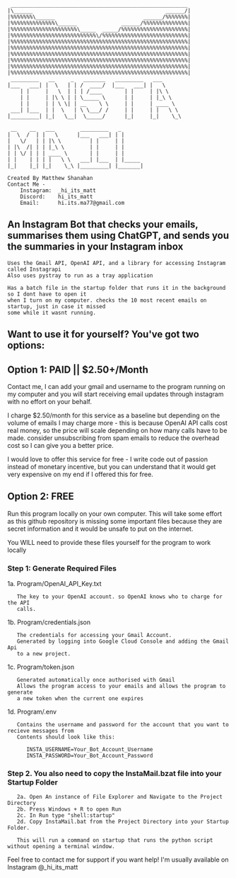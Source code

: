 ```
 ________________________________________________________
|\______                                          ______/|
|%%%%%%%\______                            ______/%%%%%%%|
|%%%%%%%%%%%%%%\______              ______/%%%%%%%%%%%%%%|
|%%%%%%%%%%%%%%%%%%%%%\_____  _____/%%%%%%%%%%%%%%%%%%%%%|
|%%%%%%%%%%%%%%%%%%%%%%%%%%%\/%%%%%%%%%%%%%%%%%%%%%%%%%%%|
|%%%%%%%%%%%%%%%%%%%%%%%%%%%%%%%%%%%%%%%%%%%%%%%%%%%%%%%%|
|%%%%%%%%%%%%%%%%%%%%%%%%%%%%%%%%%%%%%%%%%%%%%%%%%%%%%%%%|
|%%%%%%%%%%%%%%%%%%%%%%%%%%%%%%%%%%%%%%%%%%%%%%%%%%%%%%%%|
|%%%%%%%%%%%%%%%%%%%%%%%%%%%%%%%%%%%%%%%%%%%%%%%%%%%%%%%%|
|%%%%%%%%%%%%%%%%%%%%%%%%%%%%%%%%%%%%%%%%%%%%%%%%%%%%%%%%|
|%%%%%%%%%%%%%%%%%%%%%%%%%%%%%%%%%%%%%%%%%%%%%%%%%%%%%%%%|
 _________   __     _   _______   _________   ___
|___   ___| |  \   | | /  ____/  |___   ___| |   \
    | |     |   \  | | | /____       | |     | |\ \
    | |     | |\ \ | | \_____ \      | |     | |_\ \
    | |     | | \ \| | __    \ \     | |     | ____ \
 ___| |___  | |  \   | \ \___/ /     | |     | |   \ \
|_________| |_|   \__|  \_____/      |_|     |_|    \_\

 __    __   ___        _________   _
|  \  /  | |   \      |___   ___| | |
|   \/   | | |\ \         | |     | |
| |\  /| | | |_\ \        | |     | |
| | \/ | | | ____ \       | |     | |
| |    | | | |   \ \   ___| |___  | |_____
|_|    |_| |_|    \_\ |_________| |_______|

Created By Matthew Shanahan
Contact Me -
    Instagram:  _hi_its_matt
    Discord:    hi_its_matt
    Email:      hi.its.ma77@gmail.com
```

## An Instagram Bot that checks your emails, summarises them using ChatGPT, and sends you the summaries in your Instagram inbox
```
Uses the Gmail API, OpenAI API, and a library for accessing Instagram called Instagrapi
Also uses pystray to run as a tray application

Has a batch file in the startup folder that runs it in the background so I dont have to open it
when I turn on my computer. checks the 10 most recent emails on startup, just in case it missed
some while it wasnt running.
```
## Want to use it for yourself? You've got two options:

## Option 1: PAID || $2.50+/Month

Contact me, I can add your gmail and username to the program running on my computer and
you will start receiving email updates through instagram with no effort on your
behalf.

I charge $2.50/month for this service as a baseline but depending on the volume
of emails I may charge more - this is because OpenAI API calls cost real money,
so the price will scale depending on how many calls have to be made.
consider unsubscribing from spam emails to reduce the overhead cost so I can
give you a better price.

I would love to offer this service for free - I write code out of passion
instead of monetary incentive, but you can understand that it would get very
expensive on my end if I offered this for free.

## Option 2: FREE

Run this program locally on your own computer. This will take some effort as this
github repository is missing some important files because they are secret
information and it would be unsafe to put on the internet.
   
You WILL need to provide these files yourself for the program to work locally

### Step 1: Generate Required Files
1a. Program/OpenAI_API_Key.txt
```
   The key to your OpenAI account. so OpenAI knows who to charge for the API
   calls.
```
1b. Program/credentials.json
```
   The credentials for accessing your Gmail Account.
   Generated by logging into Google Cloud Console and adding the Gmail Api
   to a new project.
```
1c. Program/token.json
```
   Generated automatically once authorised with Gmail
   Allows the program access to your emails and allows the program to generate
   a new token when the current one expires
```
1d. Program/.env
```
   Contains the username and password for the account that you want to recieve messages from
   Contents should look like this:

      INSTA_USERNAME=Your_Bot_Account_Username
      INSTA_PASSWORD=Your_Bot_Account_Password
```
### Step 2. You also need to copy the InstaMail.bzat file into your Startup Folder
```
   2a. Open An instance of File Explorer and Navigate to the Project Directory
   2b. Press Windows + R to open Run
   2c. In Run type "shell:startup"
   2d. Copy InstaMail.bat from the Project Directory into your Startup Folder.

   This will run a command on startup that runs the python script without opening a terminal window.
```

Feel free to contact me for support if you want help! I'm usually available on Instagram @_hi_its_matt

